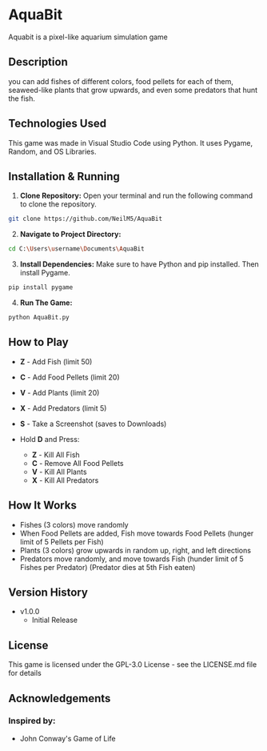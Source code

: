 # AquaBit

Aquabit is a pixel-like aquarium simulation game

## Description

you can add fishes of different colors, food pellets for each of them, seaweed-like plants that grow upwards, and even some predators that hunt the fish.

## Technologies Used

This game was made in Visual Studio Code using Python. It uses Pygame, Random, and OS Libraries.

## Installation & Running
1. **Clone Repository:** Open your terminal and run the following command to clone the repository.
```bash
git clone https://github.com/NeilM5/AquaBit
```

2. **Navigate to Project Directory:**
```bash
cd C:\Users\username\Documents\AquaBit
```

3. **Install Dependencies:** Make sure to have Python and pip installed. Then install Pygame.       
 ```bash
 pip install pygame
 ```
4. **Run The Game:**
```bash
python AquaBit.py
```

## How to Play
   - **Z** - Add Fish (limit 50)
   - **C** - Add Food Pellets (limit 20)
   - **V** - Add Plants (limit 20)
   - **X** - Add Predators (limit 5)
   - **S** - Take a Screenshot (saves to Downloads)
   - Hold **D** and Press:
     
     - **Z** - Kill All Fish
     - **C** - Remove All Food Pellets
     - **V** - Kill All Plants
     - **X** - Kill All Predators
       
## How It Works
   - Fishes (3 colors) move randomly
   - When Food Pellets are added, Fish move towards Food Pellets (hunger limit of 5 Pellets per Fish)
   - Plants (3 colors) grow upwards in random up, right, and left directions
   - Predators move randomly, and move towards Fish (hunder limit of 5 Fishes per Predator) (Predator dies at 5th Fish eaten)

## Version History
   - v1.0.0
     - Initial Release
    
## License
This game is licensed under the GPL-3.0 License - see the LICENSE.md file for details

## Acknowledgements

### Inspired by:
   - John Conway's Game of Life
